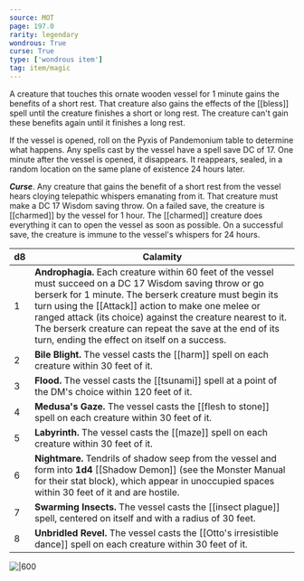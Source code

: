 ```yaml
---
source: MOT
page: 197.0
rarity: legendary
wondrous: True
curse: True
type: ['wondrous item']
tag: item/magic
---
```


A creature that touches this ornate wooden vessel for 1 minute gains the benefits of a short rest. That creature also gains the effects of the [[bless]] spell until the creature finishes a short or long rest. The creature can't gain these benefits again until it finishes a long rest.

If the vessel is opened, roll on the Pyxis of Pandemonium table to determine what happens. Any spells cast by the vessel have a spell save DC of 17. One minute after the vessel is opened, it disappears. It reappears, sealed, in a random location on the same plane of existence 24 hours later.

**_Curse_**. Any creature that gains the benefit of a short rest from the vessel hears cloying telepathic whispers emanating from it. That creature must make a DC 17 Wisdom saving throw. On a failed save, the creature is [[charmed]] by the vessel for 1 hour. The [[charmed]] creature does everything it can to open the vessel as soon as possible. On a successful save, the creature is immune to the vessel's whispers for 24 hours.

|d8|Calamity|
|---|-----------|
|1|**Androphagia.** Each creature within 60 feet of the vessel must succeed on a DC 17 Wisdom saving throw or go berserk for 1 minute. The berserk creature must begin its turn using the [[Attack]] action to make one melee or ranged attack (its choice) against the creature nearest to it. The berserk creature can repeat the save at the end of its turn, ending the effect on itself on a success.|
|2|**Bile Blight.** The vessel casts the [[harm]] spell on each creature within 30 feet of it.|
|3|**Flood.** The vessel casts the [[tsunami]] spell at a point of the DM's choice within 120 feet of it.|
|4|**Medusa's Gaze.** The vessel casts the [[flesh to stone]] spell on each creature within 30 feet of it.|
|5|**Labyrinth.** The vessel casts the [[maze]] spell on each creature within 30 feet of it.|
|6|**Nightmare.** Tendrils of shadow seep from the vessel and form into **1d4** [[Shadow Demon]] (see the Monster Manual for their stat block), which appear in unoccupied spaces within 30 feet of it and are hostile.|
|7|**Swarming Insects.** The vessel casts the [[insect plague]] spell, centered on itself and with a radius of 30 feet.|
|8|**Unbridled Revel.** The vessel casts the [[Otto's irresistible dance]] spell on each creature within 30 feet of it.|


![|600](https://5e.tools/img/items/MOT/Pyxis%20of%20Pandemonium.jpg)